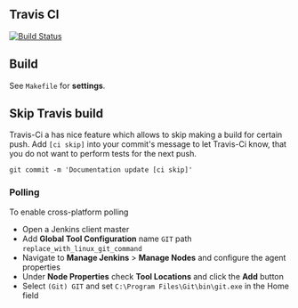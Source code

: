 ## Travis CI
[![Build Status](https://travis-ci.org/schneeheld/oTravis.svg?branch=master)](https://travis-ci.org/schneeheld/oTravis)

## Build
See ```Makefile``` for <i class="icon-cog"></i> **settings**.

## Skip Travis build

Travis-Ci a has nice feature which allows to skip making a build for certain push. Add `[ci skip]` into your commit's message to let Travis-Ci know,
that you do not want to perform tests for the next push.

```
git commit -m 'Documentation update [ci skip]'
```

### Polling

To enable cross-platform polling
- Open a Jenkins client master
- Add **Global Tool Configuration** name `GIT` path `replace_with_linux_git_command`
- Navigate to **Manage Jenkins** > **Manage Nodes** and configure the agent properties
- Under **Node Properties** check **Tool Locations** and click the **Add** button
- Select `(Git) GIT` and set `C:\Program Files\Git\bin\git.exe` in the Home field
